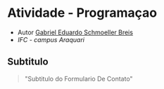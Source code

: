 # Atividade - Programaçao

- Autor [Gabriel Eduardo Schmoeller Breis](https://github.com/gabrieledu1/duna)
- *IFC - campus Araquari*

## Subtitulo
> "Subtitulo do Formulario De Contato"